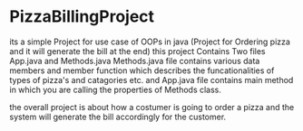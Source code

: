 # PizzaBillingProject
its a simple Project for use case of OOPs in java (Project for Ordering pizza and it will generate the bill at the end)
this project Contains Two files App.java and Methods.java
Methods.java file contains various data members and member function 
which describes the funcationalities of types of pizza's and catagories etc.
and App.java file contains main method in which you are calling the properties of Methods class.

the overall project is about how a costumer is going to order a pizza and the system will generate the bill accordingly for the customer.
